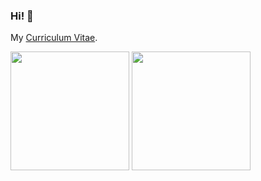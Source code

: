### Hi! 👋

My [Curriculum Vitae](https://jdujava.github.io/jdujava/CurriculumVitae_Dujava.pdf).

<a href="https://github.com/jdujava/jdujava" style="text-decoration: none;">
    <picture>
        <source
            srcset="https://github-readme-stats-jd-blush.vercel.app/api?username=jdujava&show_icons=true&theme=dark&bg_color=0d1117&hide_border=true&hide=contribs&include_all_commits=false&count_private=true&card_width=300"
            media="(prefers-color-scheme: dark)"
        />
        <source
            srcset="https://github-readme-stats-jd-blush.vercel.app/api?username=jdujava&show_icons=true&title_color=000&hide_border=true&hide=contribs&include_all_commits=false&count_private=true&card_width=300"
            media="(prefers-color-scheme: light), (prefers-color-scheme: no-preference)"
        />
        <img height=190 align="center" src="https://github-readme-stats-jd-blush.vercel.app/api?username=jdujava&show_icons=true&title_color=000&hide_border=true&hide=contribs&include_all_commits=false&count_private=true&card_width=300" />
    </picture>
    <picture>
        <source
            srcset="https://github-readme-stats.vercel.app/api/top-langs?username=jdujava&layout=compact&theme=dark&bg_color=0d1117&hide_border=true&langs_count=8&card_width=320"
            media="(prefers-color-scheme: dark)"
        />
        <source
            srcset="https://github-readme-stats.vercel.app/api/top-langs?username=jdujava&layout=compact&title_color=000&hide_border=true&langs_count=8&card_width=320"
            media="(prefers-color-scheme: light), (prefers-color-scheme: no-preference)"
        />
        <img height=190 align="center" src="https://github-readme-stats.app/api/top-langs?username=jdujava&layout=compact&title_color=000&hide_border=true&langs_count=8&card_width=320" />
    </picture>
</a>

<!--
**jdujava/jdujava** is a ✨ _special_ ✨ repository because its `README.md` (this file) appears on your GitHub profile.

Here are some ideas to get you started:

- 🔭 I’m currently working on ...
- 🌱 I’m currently learning ...
- 👯 I’m looking to collaborate on ...
- 🤔 I’m looking for help with ...
- 💬 Ask me about ...
- 📫 How to reach me: ...
- 😄 Pronouns: ...
- ⚡ Fun fact: ...
-->
